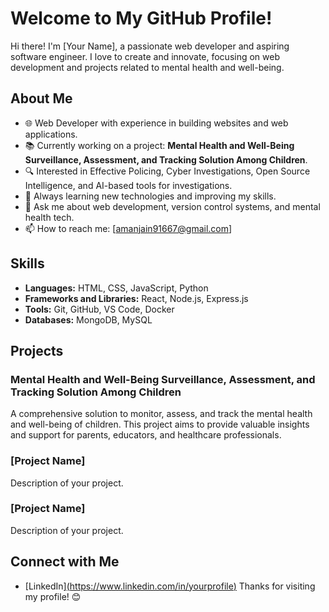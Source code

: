 # Welcome to My GitHub Profile!

Hi there! I'm [Your Name], a passionate web developer and aspiring software engineer. I love to create and innovate, focusing on web development and projects related to mental health and well-being. 

## About Me

- 🌐 Web Developer with experience in building websites and web applications.
- 📚 Currently working on a project: **Mental Health and Well-Being Surveillance, Assessment, and Tracking Solution Among Children**.
- 🔍 Interested in Effective Policing, Cyber Investigations, Open Source Intelligence, and AI-based tools for investigations.
- 🌱 Always learning new technologies and improving my skills.
- 💬 Ask me about web development, version control systems, and mental health tech.
- 📫 How to reach me: [amanjain91667@gmail.com]

## Skills

- **Languages:** HTML, CSS, JavaScript, Python
- **Frameworks and Libraries:** React, Node.js, Express.js
- **Tools:** Git, GitHub, VS Code, Docker
- **Databases:** MongoDB, MySQL

## Projects

### Mental Health and Well-Being Surveillance, Assessment, and Tracking Solution Among Children
A comprehensive solution to monitor, assess, and track the mental health and well-being of children. This project aims to provide valuable insights and support for parents, educators, and healthcare professionals.

### [Project Name]
Description of your project.

### [Project Name]
Description of your project.

## Connect with Me

- [LinkedIn][(https://www.linkedin.com/in/yourprofile)](https://www.linkedin.com/in/aman-jain-130167258)
Thanks for visiting my profile! 😊
